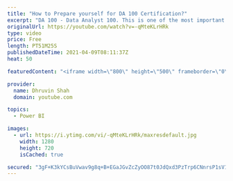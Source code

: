 ```yaml
---
title: "How to Prepare yourself for DA 100 Certification?"
excerpt: "DA 100 - Data Analyst 100. This is one of the most important certifications for Microsoft Power BI. We all know about the importance of Certification in our Professional world. This is one of the most requested topics from my YouTube subscribers to make some video on Power BI Certification. In this session,"
originalUrl: https://youtube.com/watch?v=-qMteKLrHRk
type: video
price: Free
length: PT51M25S
publishedDateTime: 2021-04-09T08:11:37Z
heat: 50

featuredContent: "<iframe width=\"800\" height=\"500\" frameborder=\"0\" src=\"https://www.youtube.com/embed/-qMteKLrHRk\" allow=\"accelerometer; autoplay; encrypted-media; gyroscope; picture-in-picture\" allowfullscreen></iframe>"

provider:
  name: Dhruvin Shah
  domain: youtube.com

topics:
  - Power BI

images:
  - url: https://i.ytimg.com/vi/-qMteKLrHRk/maxresdefault.jpg
    width: 1280
    height: 720
    isCached: true

secured: "3gF+K3kYCsBuVwav9g8q+B+EGaJGvZcZyOO87t0JdQxd3PzTrp6CNnrsP1sV1ewxNBTzpG/q8aCBlNNn13oglcijJy+tNOpBnAxYNQWRozwwZyF1mEEwXne6tJOOaluWUvswbIVSf2Z/1iQMZv39J32yhEp8hySlYOV45BwtI/q8jV9suCRoUHl/z7c3ZJOZyhF8EbiLiwsCD5jR3zpXpwTu2ZweKgK97h1OTsWqafhfq5sW/RmqrPkRsdUa4tZzfa8DzT0C6BKdd/0hrBOo1PBFHYArw3kpWEF6SPFjuqUUU87FpfU3tmqVBTLW8XyzzBbifSLNnx63YocOXRKl5+w4Bo5x3ifBPz+sLl3qkDdWKYyYpBHj8mLibjm7wy2MK4HkO8HpUppSAV/lOmckXEXLSJTG0qhYFsaQICWKsOU=;+5xNLN2+JAESp5u8NlWShQ=="
---
```


